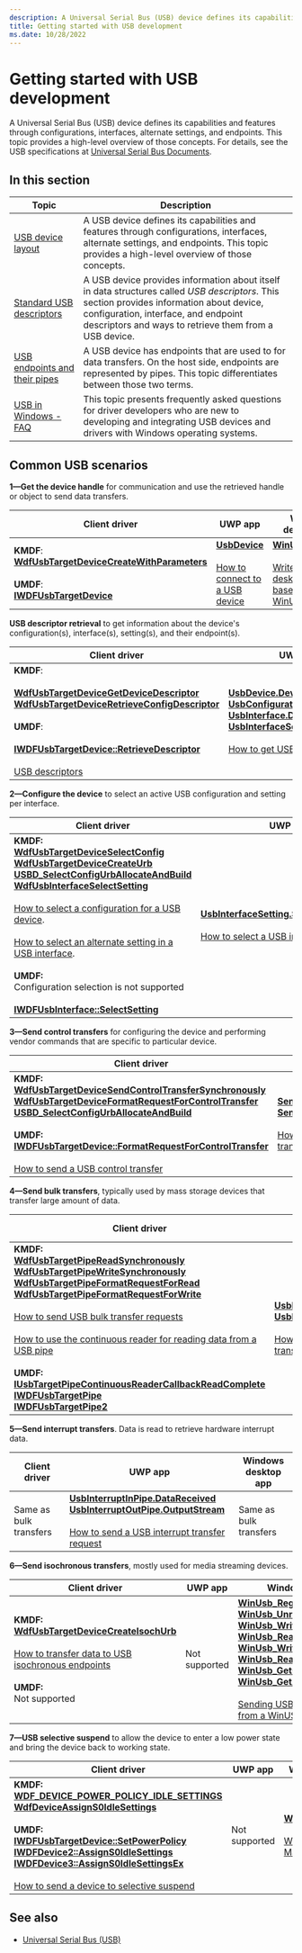 ```yaml
---
description: A Universal Serial Bus (USB) device defines its capabilities and features through configurations, interfaces, alternate settings, and endpoints.
title: Getting started with USB development
ms.date: 10/28/2022
---
```


# Getting started with USB development

A Universal Serial Bus (USB) device defines its capabilities and features through configurations, interfaces, alternate settings, and endpoints. This topic provides a high-level overview of those concepts. For details, see the USB specifications at [Universal Serial Bus Documents]( https://go.microsoft.com/fwlink/p/?linkid=224892).

## In this section

| Topic | Description |
|---|---|
| [USB device layout](usb-device-layout.md) | A USB device defines its capabilities and features through configurations, interfaces, alternate settings, and endpoints. This topic provides a high-level overview of those concepts. |
| [Standard USB descriptors](standard-usb-descriptors.md) | A USB device provides information about itself in data structures called _USB descriptors_. This section provides information about device, configuration, interface, and endpoint descriptors and ways to retrieve them from a USB device. |
| [USB endpoints and their pipes](usb-endpoints-and-their-pipes.md) | A USB device has endpoints that are used to for data transfers. On the host side, endpoints are represented by pipes. This topic differentiates between those two terms. |
| [USB in Windows - FAQ](usb-faq--introductory-level.yml) | This topic presents frequently asked questions for driver developers who are new to developing and integrating USB devices and drivers with Windows operating systems. |

## Common USB scenarios

**1—Get the device handle** for communication and use the retrieved handle or object to send data transfers.

| Client driver | UWP app | Windows desktop app |
|---|---|---|
| **KMDF**:</br>**[WdfUsbTargetDeviceCreateWithParameters](/windows-hardware/drivers/ddi/wdfusb/nf-wdfusb-wdfusbtargetdevicecreatewithparameters)**</br></br>**UMDF**:<br>**[IWDFUsbTargetDevice](/windows-hardware/drivers/ddi/wudfusb/nn-wudfusb-iwdfusbtargetdevice)** | **[UsbDevice](/uwp/api/Windows.Devices.Usb.UsbDevice)**</br></br>[How to connect to a USB device](how-to-connect-to-a-usb-device--uwp-app-.md) | **[WinUsb_Initialize](/windows/win32/api/winusb/nf-winusb-winusb_initialize)**</br></br>[Write a Windows desktop app based on the WinUSB template](how-to-write-a-windows-desktop-app-that-communicates-with-a-usb-device.md) |

**USB descriptor retrieval** to get information about the device's configuration(s), interface(s), setting(s), and their endpoint(s).

| Client driver | UWP app | Windows desktop app |
|---|---|---|
| **KMDF**:<br></br>**[WdfUsbTargetDeviceGetDeviceDescriptor](/windows-hardware/drivers/ddi/wdfusb/nf-wdfusb-wdfusbtargetdevicegetdevicedescriptor)**</br>**[WdfUsbTargetDeviceRetrieveConfigDescriptor](/windows-hardware/drivers/ddi/wdfusb/nf-wdfusb-wdfusbtargetdeviceretrieveconfigdescriptor)**</br></br>**UMDF**:</br></br>**[IWDFUsbTargetDevice::RetrieveDescriptor](/windows-hardware/drivers/ddi/wudfusb/nf-wudfusb-iwdfusbtargetdevice-retrievedescriptor)**</br></br>[USB descriptors](usb-descriptors.md) | **[UsbDevice.DeviceDescriptor](/uwp/api/Windows.Devices.Usb.UsbDevice#Windows_Devices_Usb_UsbDevice_DeviceDescriptor)**</br>**[UsbConfiguration.Descriptors](/uwp/api/Windows.Devices.Usb.UsbConfiguration#Windows_Devices_Usb_UsbConfiguration_Descriptors)**</br>**[UsbInterface.Descriptors](/uwp/api/Windows.Devices.Usb.UsbInterface#Windows_Devices_Usb_UsbInterface_Descriptors)**</br>**[UsbInterfaceSetting.Descriptors](/uwp/api/Windows.Devices.Usb.UsbInterfaceSetting#Windows_Devices_Usb_UsbInterfaceSetting_Descriptors)**</br></br>[How to get USB descriptors](how-to-get-usb-descriptors--uwp-app-.md) | **[WinUsb_GetDescriptor](/windows/win32/api/winusb/nf-winusb-winusb_getdescriptor)**</br>**[WinUsb_QueryInterfaceSettings](/windows/win32/api/winusb/nf-winusb-winusb_queryinterfacesettings)**</br>**[WinUsb_QueryPipe](/windows/win32/api/winusb/nf-winusb-winusb_querypipe)**</br></br>[Query the Device for USB Descriptors](using-winusb-api-to-communicate-with-a-usb-device.md#step-2-query-the-device-for-usb-descriptors) |

**2—Configure the device** to select an active USB configuration and setting per interface.

| Client driver | UWP app | Windows desktop app |
|---|---|---|
| **KMDF:**</br>**[WdfUsbTargetDeviceSelectConfig](/windows-hardware/drivers/ddi/wdfusb/nf-wdfusb-wdfusbtargetdeviceselectconfig)**</br>**[WdfUsbTargetDeviceCreateUrb](/windows-hardware/drivers/ddi/wdfusb/nf-wdfusb-wdfusbtargetdevicecreateurb)**</br>**[USBD_SelectConfigUrbAllocateAndBuild](/windows-hardware/drivers/ddi/usbdlib/nf-usbdlib-usbd_selectconfigurballocateandbuild)**</br>**[WdfUsbInterfaceSelectSetting](/windows-hardware/drivers/ddi/wdfusb/nf-wdfusb-wdfusbinterfaceselectsetting)**</br></br>[How to select a configuration for a USB device](how-to-select-a-configuration-for-a-usb-device.md).</br></br>[How to select an alternate setting in a USB interface](select-a-usb-alternate-setting.md).</br></br>**UMDF:**</br>Configuration selection is not supported</br></br>**[IWDFUsbInterface::SelectSetting](/windows-hardware/drivers/ddi/wudfusb/nf-wudfusb-iwdfusbinterface-selectsetting)** | **[UsbInterfaceSetting.SelectSettingAsync](/uwp/api/Windows.Devices.Usb.UsbInterfaceSetting#Windows_Devices_Usb_UsbInterfaceSetting_SelectSettingAsync)**</br></br>[How to select a USB interface setting](how-to-select-a-usb-interface-setting--uwp-app-.md) | **[WinUsb_SetCurrentAlternateSetting](/windows/win32/api/winusb/nf-winusb-winusb_setcurrentalternatesetting)** |

**3—Send control transfers** for configuring the device and performing vendor commands that are specific to particular device.

| Client driver | UWP app | Windows desktop app |
|---|---|---|
| **KMDF:**</br>**[WdfUsbTargetDeviceSendControlTransferSynchronously](/windows-hardware/drivers/ddi/wdfusb/nf-wdfusb-wdfusbtargetdevicesendcontroltransfersynchronously)**</br>**[WdfUsbTargetDeviceFormatRequestForControlTransfer](/windows-hardware/drivers/ddi/wdfusb/nf-wdfusb-wdfusbtargetdeviceformatrequestforcontroltransfer)**</br>**[USBD_SelectConfigUrbAllocateAndBuild](/windows-hardware/drivers/ddi/usbdlib/nf-usbdlib-usbd_selectconfigurballocateandbuild)**</br></br>**UMDF:**</br>**[IWDFUsbTargetDevice::FormatRequestForControlTransfer](/windows-hardware/drivers/ddi/wudfusb/nf-wudfusb-iwdfusbtargetdevice-formatrequestforcontroltransfer)**</br></br>[How to send a USB control transfer](usb-control-transfer.md) | **[SendControlInTransferAsync](/uwp/api/Windows.Devices.Usb.UsbDevice#Windows_Devices_Usb_UsbDevice_SendControlInTransferAsync_Windows_Devices_Usb_UsbSetupPacket_)**</br>**[SendControlOutTransferAsync](/uwp/api/Windows.Devices.Usb.UsbDevice#Windows_Devices_Usb_UsbDevice_SendControlOutTransferAsync_Windows_Devices_Usb_UsbSetupPacket_)**</br></br>[How to send a USB control transfer](how-to-send-a-usb-control-transfer--uwp-app-.md) | **[WinUsb_ControlTransfer](/windows/win32/api/winusb/nf-winusb-winusb_controltransfer)**</br></br>[Send Control Transfer to the Default Endpoint](using-winusb-api-to-communicate-with-a-usb-device.md#step-3-send-control-transfer-to-the-default-endpoint) |

**4—Send bulk transfers**, typically used by mass storage devices that transfer large amount of data.

| Client driver | UWP app | Windows desktop app |
|---|---|---|
| **KMDF:**</br>**[WdfUsbTargetPipeReadSynchronously](/windows-hardware/drivers/ddi/wdfusb/nf-wdfusb-wdfusbtargetpipereadsynchronously)**</br>**[WdfUsbTargetPipeWriteSynchronously](/windows-hardware/drivers/ddi/wdfusb/nf-wdfusb-wdfusbtargetpipewritesynchronously)**</br>**[WdfUsbTargetPipeFormatRequestForRead](/windows-hardware/drivers/ddi/wdfusb/nf-wdfusb-wdfusbtargetpipeformatrequestforread)**</br>**[WdfUsbTargetPipeFormatRequestForWrite](/windows-hardware/drivers/ddi/wdfusb/nf-wdfusb-wdfusbtargetpipeformatrequestforwrite)**</br></br>[How to send USB bulk transfer requests](usb-bulk-and-interrupt-transfer.md)</br></br>[How to use the continuous reader for reading data from a USB pipe](how-to-use-the-continous-reader-for-getting-data-from-a-usb-endpoint--umdf-.md)</br></br>**UMDF:**</br>**[IUsbTargetPipeContinuousReaderCallbackReadComplete](/windows-hardware/drivers/ddi/wudfusb/nn-wudfusb-iusbtargetpipecontinuousreadercallbackreadcomplete)**</br>**[IWDFUsbTargetPipe](/windows-hardware/drivers/ddi/wudfusb/nn-wudfusb-iwdfusbtargetpipe)**</br>**[IWDFUsbTargetPipe2](/windows-hardware/drivers/ddi/wudfusb/nn-wudfusb-iwdfusbtargetpipe2)** | **[UsbBulkInPipe.InputStream](/uwp/api/Windows.Devices.Usb.UsbBulkInPipe#Windows_Devices_Usb_UsbBulkInPipe_InputStream)**</br>**[UsbBulkOutPipe.OutputStream](/uwp/api/Windows.Devices.Usb.UsbBulkOutPipe#Windows_Devices_Usb_UsbBulkOutPipe_OutputStream)**</br></br>[How to send a USB bulk transfer request](how-to-send-a-usb-bulk-transfer--uwp-app-.md) | **[WinUsb_WritePipe](/windows/win32/api/winusb/nf-winusb-winusb_writepipe)**</br>**[WinUsb_ReadPipe](/windows/win32/api/winusb/nf-winusb-winusb_readpipe)**</br></br>[Issue I/O Requests](using-winusb-api-to-communicate-with-a-usb-device.md#step-4-issue-io-requests) |

**5—Send interrupt transfers**. Data is read to retrieve hardware interrupt data.

| Client driver | UWP app | Windows desktop app |
|---|---|---|
| Same as bulk transfers | **[UsbInterruptInPipe.DataReceived](/uwp/api/Windows.Devices.Usb.UsbInterruptInPipe#Windows_Devices_Usb_UsbInterruptInPipe_DataReceived)**</br>**[UsbInterruptOutPipe.OutputStream](/uwp/api/Windows.Devices.Usb.UsbInterruptOutPipe#Windows_Devices_Usb_UsbInterruptOutPipe_OutputStream)**</br></br>[How to send a USB interrupt transfer request](how-to-send-a-usb-interrupt-transfer--uwp-app-.md) | Same as bulk transfers |

**6—Send isochronous transfers**, mostly used for media streaming devices.

| Client driver | UWP app | Windows desktop app |
|---|---|---|
| **KMDF:**</br>**[WdfUsbTargetDeviceCreateIsochUrb](/windows-hardware/drivers/ddi/wdfusb/nf-wdfusb-wdfusbtargetdevicecreateisochurb)**</br></br>[How to transfer data to USB isochronous endpoints](transfer-data-to-isochronous-endpoints.md)</br></br>**UMDF:**</br>Not supported | Not supported | **[WinUsb_RegisterIsochBuffer](/windows/win32/api/winusb/nf-winusb-winusb_registerisochbuffer)**</br>**[WinUsb_UnregisterIsochBuffer](/windows/win32/api/winusb/nf-winusb-winusb_unregisterisochbuffer)**</br>**[WinUsb_WriteIsochPipeAsap](/windows/win32/api/winusb/nf-winusb-winusb_writeisochpipeasap)**</br>**[WinUsb_ReadIsochPipeAsap](/windows/win32/api/winusb/nf-winusb-winusb_readisochpipeasap)**</br>**[WinUsb_WriteIsochPipe](/windows/win32/api/winusb/nf-winusb-winusb_writeisochpipe)**</br>**[WinUsb_ReadIsochPipe](/windows/win32/api/winusb/nf-winusb-winusb_readisochpipe)**</br>**[WinUsb_GetCurrentFrameNumber](/windows/win32/api/winusb/nf-winusb-winusb_getcurrentframenumber)**</br>**[WinUsb_GetAdjustedFrameNumber](/windows/win32/api/winusb/nf-winusb-winusb_getadjustedframenumber)**</br></br>[Sending USB isochronous transfers from a WinUSB desktop app](getting-set-up-to-use-windows-devices-usb.md) |

**7—USB selective suspend** to allow the device to enter a low power state and bring the device back to working state.

| Client driver | UWP app | Windows desktop app |
|---|---|---|
| **KMDF:**</br>**[WDF_DEVICE_POWER_POLICY_IDLE_SETTINGS](/windows-hardware/drivers/ddi/wdfdevice/ns-wdfdevice-_wdf_device_power_policy_idle_settings)**</br>**[WdfDeviceAssignS0IdleSettings](/windows-hardware/drivers/ddi/wdfdevice/nf-wdfdevice-wdfdeviceassigns0idlesettings)**</br></br>**UMDF:**</br>**[IWDFUsbTargetDevice::SetPowerPolicy](/windows-hardware/drivers/ddi/wudfusb/nf-wudfusb-iwdfusbtargetdevice-setpowerpolicy)**</br>**[IWDFDevice2::AssignS0IdleSettings](/windows-hardware/drivers/ddi/wudfddi/nf-wudfddi-iwdfdevice2-assigns0idlesettings)**</br>**[IWDFDevice3::AssignS0IdleSettingsEx](/windows-hardware/drivers/ddi/wudfddi/nf-wudfddi-iwdfdevice3-assigns0idlesettingsex)**</br></br>[How to send a device to selective suspend](./index.md) | Not supported | **[WinUsb_SetPowerPolicy](/windows/win32/api/winusb/nf-winusb-winusb_setpowerpolicy)**</br></br>[WinUSB Power Management](winusb-power-management.md) |

## See also

- [Universal Serial Bus (USB)](../index.yml)